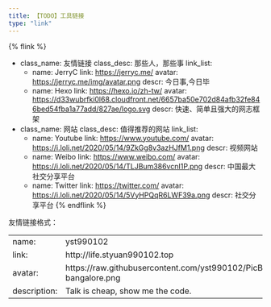 ```yaml
---
title: 【TODO】工具链接
type: "link"
---
```

{% flink %}
- class_name: 友情链接
  class_desc: 那些人，那些事
  link_list:
    - name: JerryC
      link: https://jerryc.me/
      avatar: https://jerryc.me/img/avatar.png
      descr: 今日事,今日毕
    - name: Hexo
      link: https://hexo.io/zh-tw/
      avatar: https://d33wubrfki0l68.cloudfront.net/6657ba50e702d84afb32fe846bed54fba1a77add/827ae/logo.svg
      descr: 快速、简单且强大的网志框架
- class_name: 网站
  class_desc: 值得推荐的网站
  link_list:
    - name: Youtube
      link: https://www.youtube.com/
      avatar: https://i.loli.net/2020/05/14/9ZkGg8v3azHJfM1.png
      descr: 视频网站
    - name: Weibo
      link: https://www.weibo.com/
      avatar: https://i.loli.net/2020/05/14/TLJBum386vcnI1P.png
      descr: 中国最大社交分享平台
    - name: Twitter
      link: https://twitter.com/
      avatar: https://i.loli.net/2020/05/14/5VyHPQqR6LWF39a.png
      descr: 社交分享平台
{% endflink %}


友情链接格式：
<table>
  <tr>
    <td>name:</td>
    <td>yst990102</td>
  </tr>
  <tr>
    <td>link:</td>
    <td>http://life.styuan990102.top</td>
  </tr>
  <tr>
    <td>avatar:</td>
    <td>https://raw.githubusercontent.com/yst990102/PicBed/main/img/apex-bangalore.png</td>
  </tr>
  <tr>
    <td>description:</td>
    <td>Talk is cheap, show me the code.</td>
  </tr>
</table>